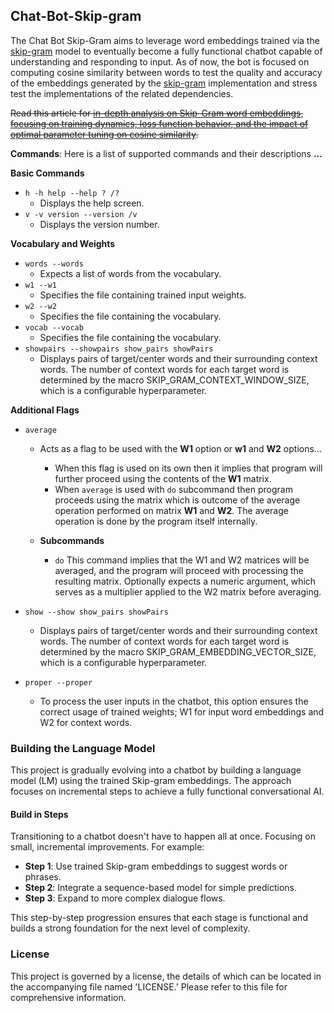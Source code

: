 ## Chat-Bot-Skip-gram
The Chat Bot Skip-Gram aims to leverage word embeddings trained via the [skip-gram](https://github.com/KHAAdotPK/Skip-gram.git) model to eventually become a fully functional chatbot capable of understanding and responding to input. As of now, the bot is focused on computing cosine similarity between words to test the quality and accuracy of the embeddings generated by the [skip-gram](https://github.com/KHAAdotPK/Skip-gram.git) implementation and stress test the implementations of the related dependencies.

~~Read this article for [in-depth analysis on Skip-Gram word embeddings, focusing on training dynamics, loss function behavior, and the impact of optimal parameter tuning on cosine similarity](https://github.com/KHAAdotPK/Skip-gram/blob/main/usage/README.md).~~

**Commands**: Here is a list of supported commands and their descriptions **...**

**Basic Commands**

- `h -h help --help ? /?`
    - Displays the help screen.
- `v -v version --version /v`
    - Displays the version number.
     
 **Vocabulary and Weights**
- `words --words`
    - Expects a list of words from the vocabulary.
- `w1 --w1`
    - Specifies the file containing trained input weights.
- `w2 --w2`
    - Specifies the file containing the vocabulary.
- `vocab --vocab`
    - Specifies the file containing the vocabulary.
- `showpairs --showpairs show_pairs showPairs`
    - Displays pairs of target/center words and their surrounding context words. The number of context words for each target word is determined by the macro SKIP_GRAM_CONTEXT_WINDOW_SIZE, which is a configurable hyperparameter. 

**Additional Flags**
- `average`
    - Acts as a flag to be used with the **W1** option or **w1** and **W2** options... 
        - When this flag is used on its own then it implies that program will further proceed using the contents of the **W1** matrix. 
        -  When `average` is used with `do` subcommand then program proceeds using the matrix which is outcome of the average operation performed on matrix **W1** and **W2**. The average operation is done by the program itself internally.

    - **Subcommands**
        - `do` 
            This command implies that the W1 and W2 matrices will be averaged, and the program will proceed with processing the resulting matrix. Optionally expects a numeric argument, which serves as a multiplier applied to the W2 matrix before averaging.

- `show --show show_pairs showPairs`
    -  Displays pairs of target/center words and their surrounding context words. The number of context words for each target word is determined by the macro SKIP_GRAM_EMBEDDING_VECTOR_SIZE, which is a configurable hyperparameter.

- `proper --proper`
    - To process the user inputs in the chatbot, this option ensures the correct usage of trained weights; W1 for input word embeddings and W2 for context words.

### Building the Language Model
This project is gradually evolving into a chatbot by building a language model (LM) using the trained Skip-gram embeddings. The approach focuses on incremental steps to achieve a fully functional conversational AI.

#### Build in Steps
Transitioning to a chatbot doesn't have to happen all at once. Focusing on small, incremental improvements. For example:

- **Step 1**: Use trained Skip-gram embeddings to suggest words or phrases.
- **Step 2**: Integrate a sequence-based model for simple predictions.
- **Step 3**: Expand to more complex dialogue flows.

This step-by-step progression ensures that each stage is functional and builds a strong foundation for the next level of complexity.

### License
This project is governed by a license, the details of which can be located in the accompanying file named 'LICENSE.' Please refer to this file for comprehensive information.
